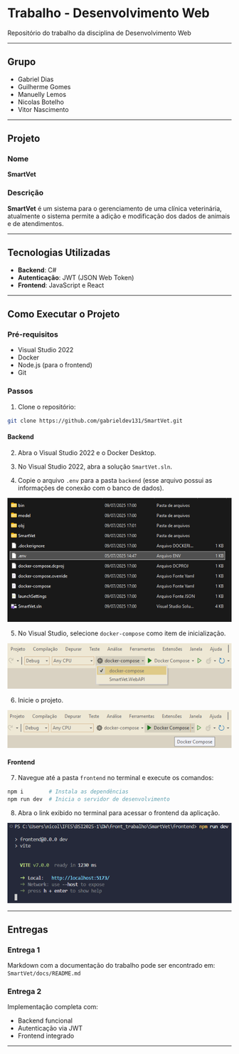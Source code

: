 # Trabalho - Desenvolvimento Web

Repositório do trabalho da disciplina de Desenvolvimento Web

---

## Grupo

- Gabriel Dias  
- Guilherme Gomes  
- Manuelly Lemos  
- Nicolas Botelho  
- Vitor Nascimento  

---

## Projeto

### Nome  
**SmartVet**

### Descrição  
**SmartVet** é um sistema para o gerenciamento de uma clínica veterinária, atualmente o sistema permite a adição e modificação dos dados de animais e de atendimentos.

---

## Tecnologias Utilizadas

- **Backend**: C#  
- **Autenticação**: JWT (JSON Web Token)  
- **Frontend**: JavaScript e React  

---

## Como Executar o Projeto

### Pré-requisitos

- Visual Studio 2022  
- Docker  
- Node.js (para o frontend)  
- Git  

### Passos

1. Clone o repositório:  
```bash
git clone https://github.com/gabrieldev131/SmartVet.git
```

#### Backend

2. Abra o Visual Studio 2022 e o Docker Desktop.

3. No Visual Studio 2022, abra a solução `SmartVet.sln`.

4. Copie o arquivo `.env` para a pasta `backend` (esse arquivo possui as informações de conexão com o banco de dados).

![passo_4](./pictures/Env_Backend.png)

5. No Visual Studio, selecione `docker-compose` como item de inicialização.

![passo_5](./pictures/VS_Item_Inicializacao.png)

6. Inicie o projeto.

![passo_6](./pictures/VS_Iniciar_Backend.png)

#### Frontend

7. Navegue até a pasta `frontend` no terminal e execute os comandos:

```bash
npm i        # Instala as dependências
npm run dev  # Inicia o servidor de desenvolvimento
```

8. Abra o link exibido no terminal para acessar o frontend da aplicação.

![passo_8](./pictures/VSC_Iniciar_Frontend.png)

---

## Entregas

### Entrega 1

Markdown com a documentação do trabalho pode ser encontrado em:
`SmartVet/docs/README.md`

### Entrega 2

Implementação completa com:

* Backend funcional
* Autenticação via JWT
* Frontend integrado

---